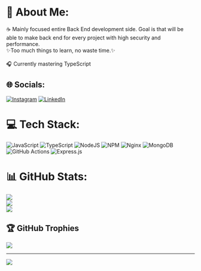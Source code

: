 # 💫 About Me:
☕ Mainly focused entire Back End development side. Goal is that will be able to make back end for every project with high security and performance.<br>✨Too much things to learn, no waste time.✨<br><br>🎧 Currently mastering TypeScript


## 🌐 Socials:
[![Instagram](https://img.shields.io/badge/Instagram-%23E4405F.svg?logo=Instagram&logoColor=white)](https://instagram.com/codequinox) [![LinkedIn](https://img.shields.io/badge/LinkedIn-%230077B5.svg?logo=linkedin&logoColor=white)](https://linkedin.com/in/acupoflie) 

# 💻 Tech Stack:
![JavaScript](https://img.shields.io/badge/javascript-%23323330.svg?style=for-the-badge&logo=javascript&logoColor=%23F7DF1E) ![TypeScript](https://img.shields.io/badge/typescript-%23007ACC.svg?style=for-the-badge&logo=typescript&logoColor=white) ![NodeJS](https://img.shields.io/badge/node.js-6DA55F?style=for-the-badge&logo=node.js&logoColor=white) ![NPM](https://img.shields.io/badge/NPM-%23CB3837.svg?style=for-the-badge&logo=npm&logoColor=white) ![Nginx](https://img.shields.io/badge/nginx-%23009639.svg?style=for-the-badge&logo=nginx&logoColor=white) ![MongoDB](https://img.shields.io/badge/MongoDB-%234ea94b.svg?style=for-the-badge&logo=mongodb&logoColor=white) ![GitHub Actions](https://img.shields.io/badge/github%20actions-%232671E5.svg?style=for-the-badge&logo=githubactions&logoColor=white) ![Express.js](https://img.shields.io/badge/express.js-%23404d59.svg?style=for-the-badge&logo=express&logoColor=%2361DAFB)
# 📊 GitHub Stats:
![](https://github-readme-stats.vercel.app/api?username=acupoflie&theme=aura&hide_border=false&include_all_commits=false&count_private=true)<br/>
![](https://github-readme-streak-stats.herokuapp.com/?user=acupoflie&theme=aura&hide_border=false)<br/>
![](https://github-readme-stats.vercel.app/api/top-langs/?username=acupoflie&theme=aura&hide_border=false&include_all_commits=false&count_private=true&layout=compact)

## 🏆 GitHub Trophies
![](https://github-profile-trophy.vercel.app/?username=acupoflie&theme=algolia&no-frame=false&no-bg=false&margin-w=4)

---
[![](https://visitcount.itsvg.in/api?id=acupoflie&icon=5&color=8)](https://visitcount.itsvg.in)

<!-- Proudly created with GPRM ( https://gprm.itsvg.in ) -->
